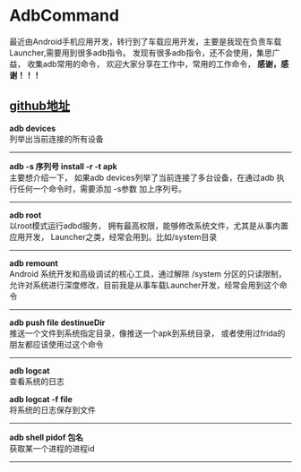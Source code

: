 # AdbCommand
最近由Android手机应用开发，转行到了车载应用开发，主要是我现在负责车载Launcher,需要用到很多adb指令。
发现有很多adb指令，还不会使用，集思广益，
收集adb常用的命令， 欢迎大家分享在工作中，常用的工作命令， **感谢，感谢！！！**

[github地址](https://github.com/richzjc/AdbCommand/edit/main/README.md)
---
**adb devices**
</br>
列举出当前连接的所有设备

---

**adb -s 序列号  install -r -t apk** </br>
主要想介绍一下， 如果adb devices列举了当前连接了多台设备，在通过adb 执行任何一个命令时，需要添加 -s参数 加上序列号。

---

**adb root** </br>
以root模式运行adbd服务， 拥有最高权限，能够修改系统文件，尤其是从事内置应用开发， Launcher之类，经常会用到。比如/system目录

---

**adb remount** </br>
Android 系统开发和高级调试的核心工具，通过解除 /system 分区的只读限制，允许对系统进行深度修改，目前我是从事车载Launcher开发，经常会用到这个命令

---

**adb push file destinueDir** </br>
推送一个文件到系统指定目录，像推送一个apk到系统目录， 或者使用过frida的朋友都应该使用过这个命令

---

**adb logcat** </br>
查看系统的日志

**adb logcat -f file**</br>
将系统的日志保存到文件

---

**adb shell pidof 包名**</br>
获取某一个进程的进程id

---

